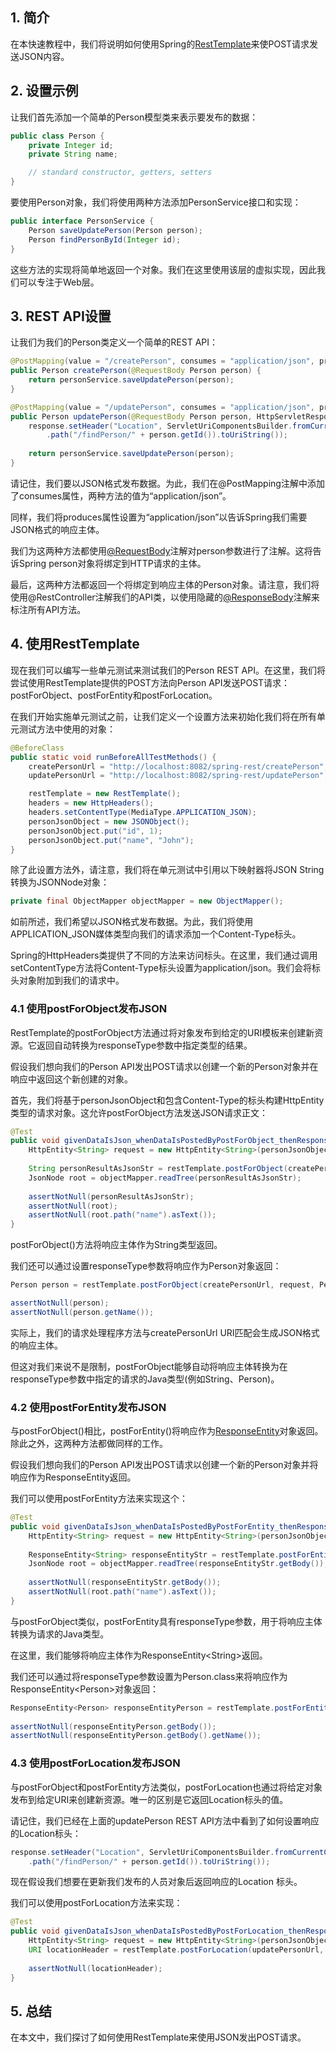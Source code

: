 ## 1. 简介

在本快速教程中，我们将说明如何使用Spring的[RestTemplate](https://www.baeldung.com/rest-template)来使POST请求发送JSON内容。


## 2. 设置示例

让我们首先添加一个简单的Person模型类来表示要发布的数据：

```java
public class Person {
    private Integer id;
    private String name;

    // standard constructor, getters, setters
}
```

要使用Person对象，我们将使用两种方法添加PersonService接口和实现：

```java
public interface PersonService {
    Person saveUpdatePerson(Person person);
    Person findPersonById(Integer id);
}
```

这些方法的实现将简单地返回一个对象。我们在这里使用该层的虚拟实现，因此我们可以专注于Web层。

## 3. REST API设置

让我们为我们的Person类定义一个简单的REST API：

```java
@PostMapping(value = "/createPerson", consumes = "application/json", produces = "application/json")
public Person createPerson(@RequestBody Person person) {
    return personService.saveUpdatePerson(person);
}

@PostMapping(value = "/updatePerson", consumes = "application/json", produces = "application/json")
public Person updatePerson(@RequestBody Person person, HttpServletResponse response) {
    response.setHeader("Location", ServletUriComponentsBuilder.fromCurrentContextPath()
        .path("/findPerson/" + person.getId()).toUriString());
    
    return personService.saveUpdatePerson(person);
}
```

请记住，我们要以JSON格式发布数据。为此，我们在@PostMapping注解中添加了consumes属性，两种方法的值为“application/json”。

同样，我们将produces属性设置为“application/json”以告诉Spring我们需要JSON格式的响应主体。

我们为这两种方法都使用[@RequestBody](https://www.baeldung.com/spring-request-response-body)注解对person参数进行了注解。这将告诉Spring person对象将绑定到HTTP请求的主体。

最后，这两种方法都返回一个将绑定到响应主体的Person对象。请注意，我们将使用@RestController注解我们的API类，以使用隐藏的[@ResponseBody](https://www.baeldung.com/spring-request-response-body)注解来标注所有API方法。

## 4. 使用RestTemplate

现在我们可以编写一些单元测试来测试我们的Person REST API。在这里，我们将尝试使用RestTemplate提供的POST方法向Person API发送POST请求：postForObject、postForEntity和postForLocation。

在我们开始实施单元测试之前，让我们定义一个设置方法来初始化我们将在所有单元测试方法中使用的对象：

```java
@BeforeClass
public static void runBeforeAllTestMethods() {
    createPersonUrl = "http://localhost:8082/spring-rest/createPerson";
    updatePersonUrl = "http://localhost:8082/spring-rest/updatePerson";

    restTemplate = new RestTemplate();
    headers = new HttpHeaders();
    headers.setContentType(MediaType.APPLICATION_JSON);
    personJsonObject = new JSONObject();
    personJsonObject.put("id", 1);
    personJsonObject.put("name", "John");
}
```

除了此设置方法外，请注意，我们将在单元测试中引用以下映射器将JSON String转换为JSONNode对象：

```java
private final ObjectMapper objectMapper = new ObjectMapper();
```

如前所述，我们希望以JSON格式发布数据。为此，我们将使用APPLICATION_JSON媒体类型向我们的请求添加一个Content-Type标头。

Spring的HttpHeaders类提供了不同的方法来访问标头。在这里，我们通过调用setContentType方法将Content-Type标头设置为application/json。我们会将标头对象附加到我们的请求中。

### 4.1 使用postForObject发布JSON

RestTemplate的postForObject方法通过将对象发布到给定的URI模板来创建新资源。它返回自动转换为responseType参数中指定类型的结果。

假设我们想向我们的Person API发出POST请求以创建一个新的Person对象并在响应中返回这个新创建的对象。

首先，我们将基于personJsonObject和包含Content-Type的标头构建HttpEntity类型的请求对象。这允许postForObject方法发送JSON请求正文：

```java
@Test
public void givenDataIsJson_whenDataIsPostedByPostForObject_thenResponseBodyIsNotNull() throws IOException {
    HttpEntity<String> request = new HttpEntity<String>(personJsonObject.toString(), headers);
    
    String personResultAsJsonStr = restTemplate.postForObject(createPersonUrl, request, String.class);
    JsonNode root = objectMapper.readTree(personResultAsJsonStr);
    
    assertNotNull(personResultAsJsonStr);
    assertNotNull(root);
    assertNotNull(root.path("name").asText());
}
```

postForObject()方法将响应主体作为String类型返回。

我们还可以通过设置responseType参数将响应作为Person对象返回：

```java
Person person = restTemplate.postForObject(createPersonUrl, request, Person.class);

assertNotNull(person);
assertNotNull(person.getName());
```

实际上，我们的请求处理程序方法与createPersonUrl URI匹配会生成JSON格式的响应主体。

但这对我们来说不是限制，postForObject能够自动将响应主体转换为在responseType参数中指定的请求的Java类型(例如String、Person)。

### 4.2 使用postForEntity发布JSON

与postForObject()相比，postForEntity()将响应作为[ResponseEntity](https://www.baeldung.com/spring-response-entity)对象返回。除此之外，这两种方法都做同样的工作。

假设我们想向我们的Person API发出POST请求以创建一个新的Person对象并将响应作为ResponseEntity返回。

我们可以使用postForEntity方法来实现这个：

```java
@Test
public void givenDataIsJson_whenDataIsPostedByPostForEntity_thenResponseBodyIsNotNull() throws IOException {
    HttpEntity<String> request = new HttpEntity<String>(personJsonObject.toString(), headers);
    
    ResponseEntity<String> responseEntityStr = restTemplate.postForEntity(createPersonUrl, request, String.class);
    JsonNode root = objectMapper.readTree(responseEntityStr.getBody());
 
    assertNotNull(responseEntityStr.getBody());
    assertNotNull(root.path("name").asText());
}
```

与postForObject类似，postForEntity具有responseType参数，用于将响应主体转换为请求的Java类型。

在这里，我们能够将响应主体作为ResponseEntity<String\>返回。

我们还可以通过将responseType参数设置为Person.class来将响应作为ResponseEntity<Person\>对象返回：

```java
ResponseEntity<Person> responseEntityPerson = restTemplate.postForEntity(createPersonUrl, request, Person.class);
 
assertNotNull(responseEntityPerson.getBody());
assertNotNull(responseEntityPerson.getBody().getName());
```

### 4.3 使用postForLocation发布JSON

与postForObject和postForEntity方法类似，postForLocation也通过将给定对象发布到给定URI来创建新资源。唯一的区别是它返回Location标头的值。

请记住，我们已经在上面的updatePerson REST API方法中看到了如何设置响应的Location标头：

```java
response.setHeader("Location", ServletUriComponentsBuilder.fromCurrentContextPath()
    .path("/findPerson/" + person.getId()).toUriString());
```

现在假设我们想要在更新我们发布的人员对象后返回响应的Location 标头。

我们可以使用postForLocation方法来实现：

```java
@Test
public void givenDataIsJson_whenDataIsPostedByPostForLocation_thenResponseBodyIsTheLocationHeader()throws JsonProcessingException {
    HttpEntity<String> request = new HttpEntity<String>(personJsonObject.toString(), headers);
    URI locationHeader = restTemplate.postForLocation(updatePersonUrl, request);
    
    assertNotNull(locationHeader);
}
```

## 5. 总结

在本文中，我们探讨了如何使用RestTemplate来使用JSON发出POST请求。